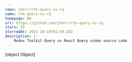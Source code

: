 ```yaml
---
repo: jherr/rtk-query-vs-rq
name: rtk-query-vs-rq
homepage: NA
url: https://github.com/jherr/rtk-query-vs-rq
stars: 55
starredAt: 2021-10-19T01:49:26Z
description: |-
    Redux Toolkit Query vs React Query video source code
---
```


[object Object]
